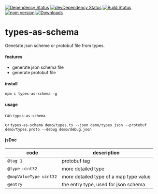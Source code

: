 [![Dependency Status](https://david-dm.org/plantain-00/types-as-schema.svg)](https://david-dm.org/plantain-00/types-as-schema)
[![devDependency Status](https://david-dm.org/plantain-00/types-as-schema/dev-status.svg)](https://david-dm.org/plantain-00/types-as-schema#info=devDependencies)
[![Build Status](https://travis-ci.org/plantain-00/types-as-schema.svg?branch=master)](https://travis-ci.org/plantain-00/types-as-schema)
[![npm version](https://badge.fury.io/js/types-as-schema.svg)](https://badge.fury.io/js/types-as-schema)
[![Downloads](https://img.shields.io/npm/dm/types-as-schema.svg)](https://www.npmjs.com/package/types-as-schema)

# types-as-schema
Genetate json scheme or protobuf file from types.

#### features

+ generate json schema file
+ generate protobuf file

#### install

`npm i types-as-schema -g`

#### usage

run `types-as-schema`

or `types-as-schema demo/types.ts --json demo/types.json --protobuf demo/types.proto --debug demo/debug.json`

#### jsDoc

code | description
--- | ---
`@tag 1` | protobuf tag
`@type uint32` | more detailed type
`@mapValueType uint32` | more detailed type of a map type value
`@entry` | the entry type, used for json schema
